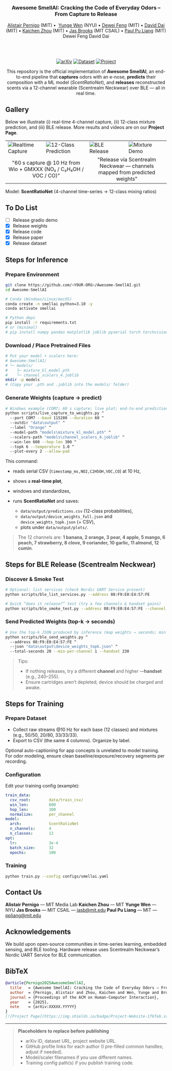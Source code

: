 <div align="center">
<h3>Awesome SmellAI: Cracking the Code of Everyday Odors – From Capture to Release</h3>

<a href="https://github.com/AlistairPernigo" target="_blank">Alistair Pernigo</a> (MIT) •  <a href="https://github.com/yunge-wen" target="_blank">Yunge Wen</a> (NYU) • <a href="https://github.com/DeweiFeng" target="_blank">Dewei Feng</a> (MIT) • <a href="https://github.com/ddvd233" target="_blank">David Dai</a> (MIT) • <a href="https://github.com/KaichenZhou" target="_blank">Kaichen Zhou</a> (MIT) • <a href="https://github.com/jasbrooks" target="_blank">Jas Brooks</a> (MIT CSAIL) • <a href="https://github.com/pliang279" target="_blank">Paul Pu Liang</a> (MIT)  Dewei Feng David Dai

<br/><br/>

<a href="#"><img alt="arXiv" src="https://img.shields.io/badge/arXiv-XXXXX.YYYYY-b31b1b.svg"></a> <a href="#"><img alt="Dataset" src="https://img.shields.io/badge/Dataset-<SmellAI>-green.svg"></a> <a href="#"><img alt="Project" src="https://img.shields.io/badge/Project-<Website>-blue.svg"></a>

This repository is the official implementation of <b>Awesome SmellAI</b>, an end-to-end pipeline that <b>captures</b> odors with an e-nose, <b>predicts</b> their composition with a ML model (<i>ScentRatioNet</i>), and <b>releases</b> reconstructed scents via a 12-channel wearable (Scentrealm Neckwear) over BLE — all in real time.

</div>

## Gallery

Below we illustrate (i) real-time 4-channel capture, (ii) 12-class mixture prediction, and (iii) BLE release.
More results and videos are on our **Project Page**.

<table>
  <tr>
    <td><img src="__assets__/videos/realtime_plot.gif" alt="Realtime Capture"></td>
    <td><img src="__assets__/videos/prediction_bars.gif" alt="12-Class Prediction"></td>
    <td><img src="__assets__/videos/ble_release.gif" alt="BLE Release"></td>
    <td><img src="__assets__/videos/mix_demo.gif" alt="Mixture Demo"></td>
  </tr>
  <tr>
    <td colspan="2"><center>"60 s capture @ 10 Hz from Wio + GMXXX (NO₂ / C₂H₅OH / VOC / CO)"</center></td>
    <td colspan="2"><center>"Release via Scentrealm Neckwear — channels mapped from predicted weights"</center></td>
  </tr>
</table>

Model: <b>ScentRatioNet</b> (4-channel time-series → 12-class mixing ratios)

## To Do List

* [ ] Release gradio demo
* [x] Release weights
* [x] Release code
* [x] Release paper
* [x] Release dataset

## Steps for Inference

### Prepare Environment

```bash
git clone https://github.com/<YOUR-ORG>/Awesome-SmellAI.git
cd Awesome-SmellAI

# Conda (Windows/Linux/macOS)
conda create -n smellai python=3.10 -y
conda activate smellai

# Python deps
pip install -r requirements.txt
# or (minimal)
# pip install numpy pandas matplotlib joblib pyserial torch torchvision torchaudio bleak crcmod
```

### Download / Place Pretrained Files

```bash
# Put your model + scalers here:
# Awesome-SmellAI/
# └─ models/
#    ├─ mixture_kl_model.pth
#    └─ channel_scalers_4.joblib
mkdir -p models
# (Copy your .pth and .joblib into the models/ folder)
```

### Generate Weights (capture → predict)

```bash
# Windows example (COM7; 60 s capture; live plot; end-to-end prediction)
python scripts/live_capture_to_weights.py ^
  --port COM7 --baud 115200 --duration 60 ^
  --outdir "data\output" ^
  --label "Orange" ^
  --model-path "models\mixture_kl_model.pth" ^
  --scalers-path "models\channel_scalers_4.joblib" ^
  --win-len 600 --hop-len 300 ^
  --topk 6 --temperature 1.0 ^
  --plot-every 2 --allow-pad
```

This command:

* reads serial CSV (`timestamp_ms,NO2,C2H5OH,VOC,CO`) at 10 Hz,
* shows a **real-time plot**,
* windows and standardizes,
* runs **ScentRatioNet** and saves:

  * `data/output/predictions.csv` (12-class probabilities),
  * `data/output/device_weights_full.json` and `device_weights_topk.json` (+ CSV),
  * plots under `data/output/plots/`.

> The 12 channels are:
> **1 banana, 2 orange, 3 pear, 4 apple, 5 mango, 6 peach, 7 strawberry, 8 clove, 9 coriander, 10 garlic, 11 almond, 12 cumin**.

## Steps for BLE Release (Scentrealm Neckwear)

### Discover & Smoke Test

```bash
# Optional: list services (check Nordic UART Service present)
python scripts/ble_list_services.py --address 08:F9:E0:E4:57:FE

# Quick “does it release?” test (try a few channels & handset gains)
python scripts/ble_smoke_test.py --address 08:F9:E0:E4:57:FE --channel 8 --seconds 8 --handset 230
```

### Send Predicted Weights (top-k → seconds)

```bash
# Use the top-k JSON produced by inference (map weights → seconds; min per channel)
python scripts/ble_send_weights.py ^
  --address 08:F9:E0:E4:57:FE ^
  --json "data\output\device_weights_topk.json" ^
  --total-seconds 20 --min-per-channel 1 --handset 230
```

> Tips:
>
> * If nothing releases, try a different **channel** and higher **--handset** (e.g., 240–255).
> * Ensure cartridges aren’t depleted; device should be charged and awake.

## Steps for Training

### Prepare Dataset

* Collect raw streams @10 Hz for each base (12 classes) and mixtures (e.g., 50/50, 20/80, 33/33/33).
* Export to CSV (the same 4 columns). Organize by label.

Optional auto-captioning for app concepts is unrelated to model training. For odor modeling, ensure clean baseline/exposure/recovery segments per recording.

### Configuration

Edit your training config (example):

```yaml
train_data:
  csv_root:        data/train_csv/
  win_len:         600
  hop_len:         300
  normalize:       per_channel
model:
  arch:            ScentRatioNet
  n_channels:      4
  n_classes:       12
opt:
  lr:              3e-4
  batch_size:      32
  epochs:          100
```

### Training

```bash
python train.py --config configs/smellai.yaml
```

## Contact Us

**Alistair Pernigo** — MIT Media Lab
**Kaichen Zhou** — MIT
**Yunge Wen** — NYU
**Jas Brooks** — MIT CSAIL — <a href="mailto:jasb@mit.edu">[jasb@mit.edu](mailto:jasb@mit.edu)</a>
**Paul Pu Liang** — MIT — <a href="mailto:ppliang@mit.edu">[ppliang@mit.edu](mailto:ppliang@mit.edu)</a>

## Acknowledgements

We build upon open-source communities in time-series learning, embedded sensing, and BLE tooling. Hardware release uses Scentrealm Neckwear’s Nordic UART Service for BLE communication.

## BibTeX

```bibtex
@article{Pernigo2025AwesomeSmellAI,
  title   = {Awesome SmellAI: Cracking the Code of Everyday Odors – From Capture to Release},
  author  = {Pernigo, Alistair and Zhou, Kaichen and Wen, Yunge and Brooks, Jas and Liang, Paul Pu},
  journal = {Proceedings of the ACM on Human-Computer Interaction},
  year    = {2025},
  note    = {arXiv:XXXXX.YYYYY}
}
[![Project Page](https://img.shields.io/badge/Project-Website-1f6feb.svg)](https://Alistair0909.github.io/SmellAI/)
```

---

> **Placeholders to replace before publishing**
>
> * arXiv ID, dataset URL, project website URL.
> * GitHub profile links for each author (I pre-filled common handles; adjust if needed).
> * Model/scaler filenames if you use different names.
> * Training config path(s) if you publish training code.
